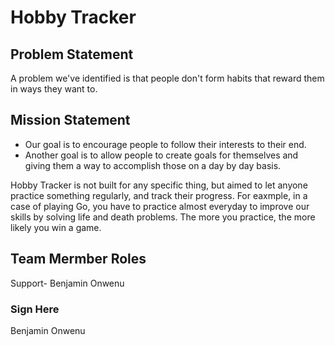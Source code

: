# Hobby Tracker

## Problem Statement
A problem we've identified is that people don't form habits that reward them in ways they want to.

## Mission Statement
* Our goal is to encourage people to follow their interests to their end.
* Another goal is to allow people to create goals for themselves and giving them a way to accomplish those on a day by day basis. 


Hobby Tracker is not built for any specific thing, but aimed to let anyone practice something regularly, and
track their progress. For eaxmple, in a case of playing Go, you have to practice almost everyday to improve our skills by solving life and death problems. 
The more you practice, the more likely you win a game.

## Team Mermber Roles
Support- Benjamin Onwenu


### Sign Here
Benjamin Onwenu
